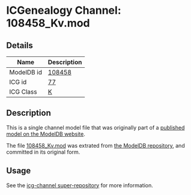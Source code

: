 # ICGenealogy Channel: 108458\_Kv.mod

## Details

Name | Description
---- | -----------
ModelDB id | [108458](http://senselab.med.yale.edu/ModelDB/ShowModel.cshtml?model=108458)
ICG id | [77](http://icg.neurotheory.ox.ac.uk/channels/1/77)
ICG Class | [K](http://icg.neurotheory.ox.ac.uk/channels/1)

## Description

This is a single channel model file that was originally part of a [published model on the ModelDB website](http://senselab.med.yale.edu/mModelDB/ShowModel.cshtml?model=108458).

The file [108458\_Kv.mod](108458_Kv.mod) was extrated from [the ModelDB repository](http://senselab.med.yale.edu/ModelDB/ShowModel.cshtml?model=108458), and committed in its original form.

## Usage

See the [icg-channel super-repository](https://github.com/icgenealogy/icg-channels) for more information.